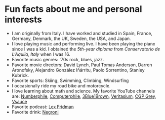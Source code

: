 # Fun facts about me and personal interests

- I am originally from Italy. I have worked and studied in Spain, France, Germany, Denmark, the UK, Sweden, the USA, and Japan.
- I love playing music and performing live. I have been playing the piano since I was a kid. I obtained the *5th-year diploma* from *Conservatorio de L'Aquila, Italy* when I was 16.
- Favorite music genres: '70s rock, blues, jazz.
- Favorite movie directors: David Lynch, Paul Tomas Anderson, Darren Aronofsky, Alejandro González Iñárritu, Paolo Sorrentino, Stanley Kubrick.
- Favorite sports: Skiing, Swimming, Climbing, Windsurfing
- I occasionally ride my road bike and motorcycle.
- I love learning about math and science. My favorite YouTube channels are: [Numberphile](https://www.youtube.com/c/numberphile), [Computerphile](https://www.youtube.com/user/Computerphile), [3Blue1Brown](https://www.youtube.com/c/3blue1brown), [Veritasium](https://www.youtube.com/c/veritasium), [CGP Grey](https://www.youtube.com/greymatter), [Vsauce](https://www.youtube.com/c/vsauce1)
- Favorite podcast: [Lex Fridman](https://lexfridman.com/podcast/)
- Favorite drink: [Negroni](https://en.wikipedia.org/wiki/Negroni)

